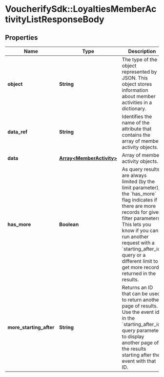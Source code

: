 # VoucherifySdk::LoyaltiesMemberActivityListResponseBody

## Properties

| Name | Type | Description | Notes |
| ---- | ---- | ----------- | ----- |
| **object** | **String** | The type of the object represented by JSON. This object stores information about member activities in a dictionary. | [optional][default to &#39;list&#39;] |
| **data_ref** | **String** | Identifies the name of the attribute that contains the array of member activity objects. | [optional][default to &#39;data&#39;] |
| **data** | [**Array&lt;MemberActivity&gt;**](MemberActivity.md) | Array of member activity objects. | [optional] |
| **has_more** | **Boolean** | As query results are always limited (by the limit parameter), the &#x60;has_more&#x60; flag indicates if there are more records for given filter parameters. This lets you know if you can run another request with a &#x60;starting_after_id&#x60; query or a different limit to get more records returned in the results. | [optional] |
| **more_starting_after** | **String** | Returns an ID that can be used to return another page of results. Use the event id in the &#x60;starting_after_id&#x60; query parameter to display another page of the results starting after the event with that ID. | [optional] |

